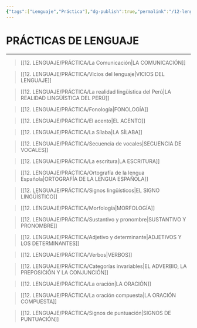 ```yaml
---
{"tags":["Lenguaje","Práctica"],"dg-publish":true,"permalink":"/12-lenguaje/practica/practica-de-lenguaje/","dgPassFrontmatter":true}
---
```


# PRÁCTICAS DE LENGUAJE
---

>[[12. LENGUAJE/PRÁCTICA/La Comunicación\|LA COMUNICACIÓN]]

>[[12. LENGUAJE/PRÁCTICA/Vicios del lenguaje\|VICIOS DEL LENGUAJE]]

>[[12. LENGUAJE/PRÁCTICA/La realidad lingüística del Perú\|LA REALIDAD LINGÜÍSTICA DEL PERÚ]]

>[[12. LENGUAJE/PRÁCTICA/Fonología\|FONOLOGÍA]]

>[[12. LENGUAJE/PRÁCTICA/El acento\|EL ACENTO]]

>[[12. LENGUAJE/PRÁCTICA/La Sílaba\|LA SÍLABA]]

>[[12. LENGUAJE/PRÁCTICA/Secuencia de vocales\|SECUENCIA DE VOCALES]]

>[[12. LENGUAJE/PRÁCTICA/La escritura\|LA ESCRITURA]]

>[[12. LENGUAJE/PRÁCTICA/Ortografía de la lengua Española\|ORTOGRAFÍA DE LA LENGUA ESPAÑOLA]]

>[[12. LENGUAJE/PRÁCTICA/Signos lingüísticos\|EL SIGNO LINGÜÍSTICO]]

>[[12. LENGUAJE/PRÁCTICA/Morfología\|MORFOLOGÍA]]

>[[12. LENGUAJE/PRÁCTICA/Sustantivo y pronombre\|SUSTANTIVO Y PRONOMBRE]]

>[[12. LENGUAJE/PRÁCTICA/Adjetivo y determinante\|ADJETIVOS Y LOS DETERMINANTES]]

>[[12. LENGUAJE/PRÁCTICA/Verbos\|VERBOS]]

>[[12. LENGUAJE/PRÁCTICA/Categorías invariables\|EL ADVERBIO, LA PREPOSICIÓN Y LA CONJUNCIÓN]]

>[[12. LENGUAJE/PRÁCTICA/La oración\|LA ORACIÓN]]

>[[12. LENGUAJE/PRÁCTICA/La oración compuesta\|LA ORACIÓN COMPUESTA]]

>[[12. LENGUAJE/PRÁCTICA/Signos de puntuación\|SIGNOS DE PUNTUACIÓN]]

